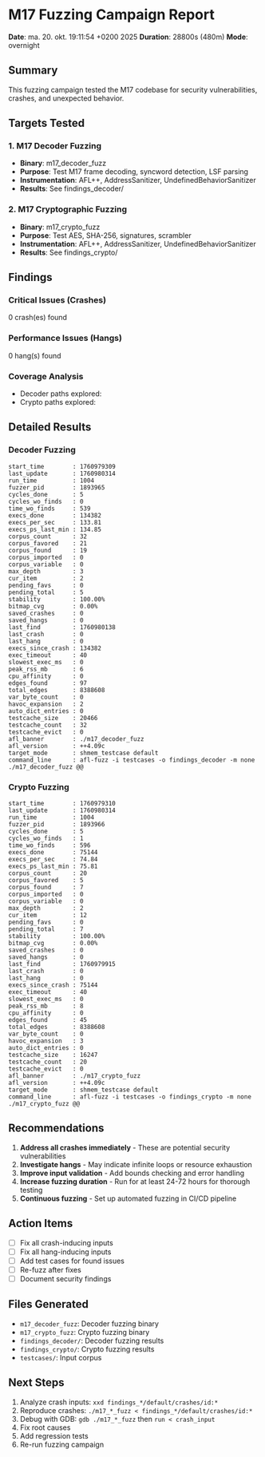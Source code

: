 # M17 Fuzzing Campaign Report

**Date**: ma. 20. okt. 19:11:54 +0200 2025
**Duration**: 28800s (480m)
**Mode**: overnight

## Summary

This fuzzing campaign tested the M17 codebase for security vulnerabilities,
crashes, and unexpected behavior.

## Targets Tested

### 1. M17 Decoder Fuzzing
- **Binary**: m17_decoder_fuzz
- **Purpose**: Test M17 frame decoding, syncword detection, LSF parsing
- **Instrumentation**: AFL++, AddressSanitizer, UndefinedBehaviorSanitizer
- **Results**: See findings_decoder/

### 2. M17 Cryptographic Fuzzing
- **Binary**: m17_crypto_fuzz
- **Purpose**: Test AES, SHA-256, signatures, scrambler
- **Instrumentation**: AFL++, AddressSanitizer, UndefinedBehaviorSanitizer
- **Results**: See findings_crypto/

## Findings

### Critical Issues (Crashes)
0 crash(es) found

### Performance Issues (Hangs)
0 hang(s) found

### Coverage Analysis
- Decoder paths explored: 
- Crypto paths explored: 

## Detailed Results

### Decoder Fuzzing
```
start_time        : 1760979309
last_update       : 1760980314
run_time          : 1004
fuzzer_pid        : 1893965
cycles_done       : 5
cycles_wo_finds   : 0
time_wo_finds     : 539
execs_done        : 134382
execs_per_sec     : 133.81
execs_ps_last_min : 134.85
corpus_count      : 32
corpus_favored    : 21
corpus_found      : 19
corpus_imported   : 0
corpus_variable   : 0
max_depth         : 3
cur_item          : 2
pending_favs      : 0
pending_total     : 5
stability         : 100.00%
bitmap_cvg        : 0.00%
saved_crashes     : 0
saved_hangs       : 0
last_find         : 1760980138
last_crash        : 0
last_hang         : 0
execs_since_crash : 134382
exec_timeout      : 40
slowest_exec_ms   : 0
peak_rss_mb       : 6
cpu_affinity      : 0
edges_found       : 97
total_edges       : 8388608
var_byte_count    : 0
havoc_expansion   : 2
auto_dict_entries : 0
testcache_size    : 20466
testcache_count   : 32
testcache_evict   : 0
afl_banner        : ./m17_decoder_fuzz
afl_version       : ++4.09c
target_mode       : shmem_testcase default
command_line      : afl-fuzz -i testcases -o findings_decoder -m none ./m17_decoder_fuzz @@
```

### Crypto Fuzzing
```
start_time        : 1760979310
last_update       : 1760980314
run_time          : 1004
fuzzer_pid        : 1893966
cycles_done       : 5
cycles_wo_finds   : 1
time_wo_finds     : 596
execs_done        : 75144
execs_per_sec     : 74.84
execs_ps_last_min : 75.81
corpus_count      : 20
corpus_favored    : 5
corpus_found      : 7
corpus_imported   : 0
corpus_variable   : 0
max_depth         : 2
cur_item          : 12
pending_favs      : 0
pending_total     : 7
stability         : 100.00%
bitmap_cvg        : 0.00%
saved_crashes     : 0
saved_hangs       : 0
last_find         : 1760979915
last_crash        : 0
last_hang         : 0
execs_since_crash : 75144
exec_timeout      : 40
slowest_exec_ms   : 0
peak_rss_mb       : 8
cpu_affinity      : 0
edges_found       : 45
total_edges       : 8388608
var_byte_count    : 0
havoc_expansion   : 3
auto_dict_entries : 0
testcache_size    : 16247
testcache_count   : 20
testcache_evict   : 0
afl_banner        : ./m17_crypto_fuzz
afl_version       : ++4.09c
target_mode       : shmem_testcase default
command_line      : afl-fuzz -i testcases -o findings_crypto -m none ./m17_crypto_fuzz @@
```

## Recommendations

1. **Address all crashes immediately** - These are potential security vulnerabilities
2. **Investigate hangs** - May indicate infinite loops or resource exhaustion
3. **Improve input validation** - Add bounds checking and error handling
4. **Increase fuzzing duration** - Run for at least 24-72 hours for thorough testing
5. **Continuous fuzzing** - Set up automated fuzzing in CI/CD pipeline

## Action Items

- [ ] Fix all crash-inducing inputs
- [ ] Fix all hang-inducing inputs
- [ ] Add test cases for found issues
- [ ] Re-fuzz after fixes
- [ ] Document security findings

## Files Generated

- `m17_decoder_fuzz`: Decoder fuzzing binary
- `m17_crypto_fuzz`: Crypto fuzzing binary
- `findings_decoder/`: Decoder fuzzing results
- `findings_crypto/`: Crypto fuzzing results
- `testcases/`: Input corpus

## Next Steps

1. Analyze crash inputs: `xxd findings_*/default/crashes/id:*`
2. Reproduce crashes: `./m17_*_fuzz < findings_*/default/crashes/id:*`
3. Debug with GDB: `gdb ./m17_*_fuzz` then `run < crash_input`
4. Fix root causes
5. Add regression tests
6. Re-run fuzzing campaign

